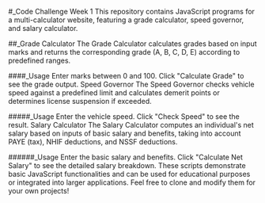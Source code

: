 
#_Code Challenge Week 1
This repository contains JavaScript programs for a multi-calculator website, featuring a grade calculator, speed governor, and salary calculator.

##_Grade Calculator
The Grade Calculator calculates grades based on input marks and returns the corresponding grade (A, B, C, D, E) according to predefined ranges.

####_Usage
Enter marks between 0 and 100.
Click "Calculate Grade" to see the grade output.
Speed Governor
The Speed Governor checks vehicle speed against a predefined limit and calculates demerit points or determines license suspension if exceeded.

#####_Usage
Enter the vehicle speed.
Click "Check Speed" to see the result.
Salary Calculator
The Salary Calculator computes an individual's net salary based on inputs of basic salary and benefits, taking into account PAYE (tax), NHIF deductions, and NSSF deductions.

######_Usage
Enter the basic salary and benefits.
Click "Calculate Net Salary" to see the detailed salary breakdown.
These scripts demonstrate basic JavaScript functionalities and can be used for educational purposes or integrated into larger applications. Feel free to clone and modify them for your own projects!


